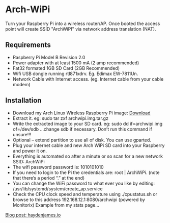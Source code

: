 Arch-WiPi
=========

Turn your Raspberry Pi into a wireless router/AP. Once booted the access point will create SSID "ArchWiPI" via network address translation (NAT).

## Requirements

* Raspberry Pi Model B Revision 2.0
* Power adapter with at least 1500 mA (2 amp recommended)
* Fat32 formated 1GB SD Card (2GB Recommended)
* Wifi USB dongle running rtl871xdrv. Eg. Edimax EW-7811Un.
* Network Cable with Internet access. (eg. Internet cable from your cable modem)

## Installation

* Download my Arch Linux Wireless Raspberry Pi image: [Download](http://haydenjames.io/download-arch-linux-raspberry-pi-wifi-access-point-setup/)
* Extract it. eg:  sudo tar zxf archwipi.img.tar.gz
* Write the extracted image to your SD card. eg: sudo dd if=archwipi.img of=/dev/sdb …change sdb if necessary. Don’t run    this command if unsure!!!
* Optional – extend partition to use all of disk. You can use gparted.
* Plug your internet cable and new Arch WiPi SD card into your Raspberry and power it on.
* Everything is automated so after a minute or so scan for a new network SSID: ArchWiPi
* The wifi password password is: 1010101010
* If you need to login to the Pi the credentials are: root | ArchWiPi. (note that there’s a period “.” at the end)
* You can change the WiFi password to what ever you like by editing: /usr/lib/systemd/system/create_ap.service
* Check the CPU clock speed and temperature using ./cpustatus.sh or browse to this address 192.168.12.1:8080/archwipi       (powered by Monitorix) Example from my stats page…

[Blog post: haydenjames.io](http://haydenjames.io/download-arch-linux-raspberry-pi-wifi-access-point-setup/)

